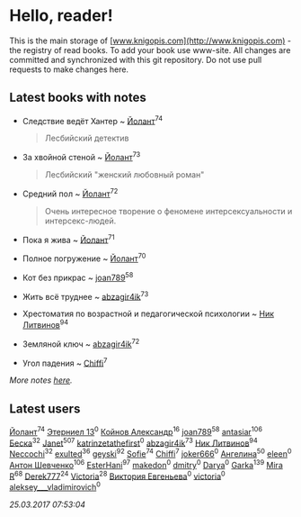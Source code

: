 # Hello, reader!
This is the main storage of [www.knigopis.com](http://www.knigopis.com) - the registry of read books.
To add your book use www-site. All changes are committed and synchronized with this git repository.
Do not use pull requests to make changes here.


## Latest books with notes
* Следствие ведёт Хантер ~ [Йолант](users/104/104690883692185089260-google)<sup>74</sup>
    > Лесбийский детектив

* За хвойной стеной ~ [Йолант](users/104/104690883692185089260-google)<sup>73</sup>
    > Лесбийский "женский любовный роман"

* Средний пол ~ [Йолант](users/104/104690883692185089260-google)<sup>72</sup>
    > Очень интересное творение о феномене интерсексуальности и интерсекс-людей.

* Пока я жива ~ [Йолант](users/104/104690883692185089260-google)<sup>71</sup>

* Полное погружение ~ [Йолант](users/104/104690883692185089260-google)<sup>70</sup>

* Кот без прикрас ~ [joan789](users/240/2401650-vkontakte)<sup>58</sup>

* Жить всё труднее ~ [abzagir4ik](users/362/3621623-vkontakte)<sup>73</sup>

* Хрестоматия по возрастной и педагогической психологии ~ [Ник Литвинов](users/241/241974816-vkontakte)<sup>94</sup>

* Земляной ключ ~ [abzagir4ik](users/362/3621623-vkontakte)<sup>72</sup>

* Угол падения ~ [Chiffi](users/105/105831994080785626680-google)<sup>7</sup>


_More notes [here](latest_books_with_notes.md)._


## Latest users
[Йолант](users/104/104690883692185089260-google)<sup>74</sup> 
[Этерниел 13](users/165/16501172616331031425-mailru)<sup>0</sup> 
[Койнов Александр](users/414/414040473-vkontakte)<sup>16</sup> 
[joan789](users/240/2401650-vkontakte)<sup>58</sup> 
[antasiar](users/688/68827372-vkontakte)<sup>106</sup> 
[Беска](users/157/1577468-vkontakte)<sup>32</sup> 
[Janet](users/205/20565064-vkontakte)<sup>507</sup> 
[katrinzetathefirst](users/138/1389223397787225-facebook)<sup>0</sup> 
[abzagir4ik](users/362/3621623-vkontakte)<sup>73</sup> 
[Ник Литвинов](users/241/241974816-vkontakte)<sup>94</sup> 
[Neccochi](users/126/12601720503917094896-mailru)<sup>32</sup> 
[exulted](users/100/100599204551896265722-google)<sup>36</sup> 
[geyski](users/221/221959664-vkontakte)<sup>92</sup> 
[Sofie](users/485/48568611-vkontakte)<sup>74</sup> 
[Chiffi](users/105/105831994080785626680-google)<sup>7</sup> 
[joker666](users/246/2463393-vkontakte)<sup>0</sup> 
[Ангелина](users/837/83788782-vkontakte)<sup>50</sup> 
[eleen](users/100/100002213456036-facebook)<sup>0</sup> 
[Антон Шевченко](users/339/339786161-vkontakte)<sup>106</sup> 
[EsterHani](users/305/30558181-vkontakte)<sup>97</sup> 
[makedon](users/323/323691055-vkontakte)<sup>0</sup> 
[dmitry](users/107/107235589178771063989-google)<sup>0</sup> 
[Darya](users/901/90113106-vkontakte)<sup>0</sup> 
[Garka](users/115/115753719718250012620-google)<sup>139</sup> 
[Mira R](users/103/103293621948650602575-google)<sup>68</sup> 
[Derek777](users/153/15386028-yandex)<sup>24</sup> 
[Victoria](users/113/113794223924688167852-google)<sup>28</sup> 
[Виктория Евгеньева](users/102/10205921887061811730-mailru)<sup>0</sup> 
[victoria](users/646/64674343-vkontakte)<sup>0</sup> 
[aleksey___vladimirovich](users/769/76995116-vkontakte)<sup>0</sup> 


_25.03.2017 07:53:04_
